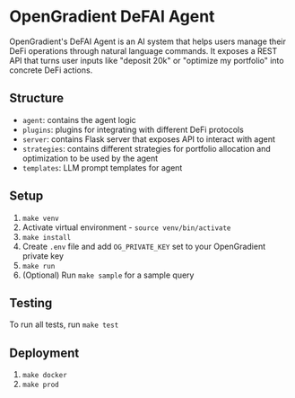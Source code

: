 # OpenGradient DeFAI Agent

OpenGradient's DeFAI Agent is an AI system that helps users manage their DeFi operations through natural language commands. It exposes a REST API that turns user inputs like "deposit 20k" or "optimize my portfolio" into concrete DeFi actions.

## Structure

- `agent`: contains the agent logic
- `plugins`: plugins for integrating with different DeFi protocols
- `server`: contains Flask server that exposes API to interact with agent
- `strategies`: contains different strategies for portfolio allocation and optimization to be used by the agent
- `templates`: LLM prompt templates for agent

## Setup

1. `make venv`
2. Activate virtual environment - `source venv/bin/activate`
3. `make install`
4. Create `.env` file and add `OG_PRIVATE_KEY` set to your OpenGradient private key
5. `make run`
6. (Optional) Run `make sample` for a sample query

## Testing

To run all tests, run `make test`

## Deployment

1. `make docker`
2. `make prod`
